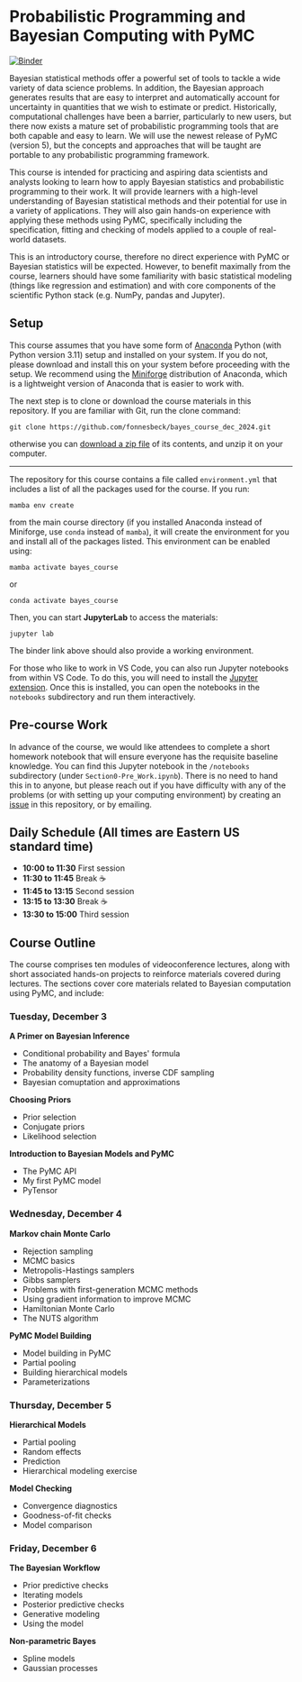 # Probabilistic Programming and Bayesian Computing with PyMC

[![Binder](https://mybinder.org/badge_logo.svg)](https://mybinder.org/v2/gh/fonnesbeck/bayes_course_dec_2024/main)

Bayesian statistical methods offer a powerful set of tools to tackle a wide variety of data science problems. In addition, the Bayesian approach generates results that are easy to interpret and automatically account for uncertainty in quantities that we wish to estimate or predict. Historically, computational challenges have been a barrier, particularly to new users, but there now exists a mature set of probabilistic programming tools that are both capable and easy to learn. We will use the newest release of PyMC (version 5), but the concepts and approaches that will be taught are portable to any probabilistic programming framework.

This course is intended for practicing and aspiring data scientists and analysts looking to learn how to apply Bayesian statistics and probabilistic programming to their work. It will provide learners with a high-level understanding of Bayesian statistical methods and their potential for use in a variety of applications. They will also gain hands-on experience with applying these methods using PyMC, specifically including the specification, fitting and checking of models applied to a couple of real-world datasets.

This is an introductory course, therefore no direct experience with PyMC or Bayesian statistics will be expected. However, to benefit maximally from the course, learners should have some familiarity with basic statistical modeling (things like regression and estimation) and with core components of the scientific Python stack (e.g. NumPy, pandas and Jupyter).

## Setup

This course assumes that you have some form of [Anaconda](https://www.anaconda.com/products/individual#download-section) Python (with Python version 3.11) setup and installed on your system. If you do not, please download and install this on your system before proceeding with the setup. We recommend using the [Miniforge](https://github.com/conda-forge/miniforge#download) distribution of Anaconda, which is a lightweight version of Anaconda that is easier to work with.

The next step is to clone or download the course materials in this repository. If you are familiar with Git, run the clone command:

    git clone https://github.com/fonnesbeck/bayes_course_dec_2024.git

otherwise you can [download a zip file](https://github.com/fonnesbeck/bayes_course_dec_2023/archive/main.zip) of its contents, and unzip it on your computer.
***
The repository for this course contains a file called `environment.yml` that includes a list of all the packages used for the course. If you run:

    mamba env create

from the main course directory (if you installed Anaconda instead of Miniforge, use `conda` instead of `mamba`), it will create the environment for you and install all of the packages listed. This environment can be enabled using:

    mamba activate bayes_course

or

    conda activate bayes_course

Then, you can start **JupyterLab** to access the materials:

    jupyter lab

The binder link above should also provide a working environment.

For those who like to work in VS Code, you can also run Jupyter notebooks from within VS Code. To do this, you will need to install the [Jupyter extension](https://marketplace.visualstudio.com/items?itemName=ms-toolsai.jupyter). Once this is installed, you can open the notebooks in the `notebooks` subdirectory and run them interactively.

## Pre-course Work

In advance of the course, we would like attendees to complete a short homework notebook that will ensure everyone has the requisite baseline knowledge. You can find this Jupyter notebook in the `/notebooks` subdirectory (under `Section0-Pre_Work.ipynb`). There is no need to hand this in to anyone, but please reach out if you have difficulty with any of the problems (or with setting up your computing environment) by creating an [issue](https://github.com/fonnesbeck/bayes_course_dec_2024/issues) in this repository, or by emailing.

## Daily Schedule (All times are Eastern US standard time)

- **10:00 to 11:30** First session
- **11:30 to 11:45** Break ☕
- **11:45 to 13:15** Second session
- **13:15 to 13:30** Break ☕
- **13:30 to 15:00** Third session

## Course Outline

The course comprises ten modules of videoconference lectures, along with short associated hands-on projects to reinforce materials covered during lectures. The sections cover core materials related to Bayesian computation using PyMC, and include:

### Tuesday, December 3

**A Primer on Bayesian Inference**
- Conditional probability and Bayes' formula
- The anatomy of a Bayesian model
- Probability density functions, inverse CDF sampling
- Bayesian comuptation and approximations

**Choosing Priors**
- Prior selection
- Conjugate priors
- Likelihood selection

**Introduction to Bayesian Models and PyMC**
- The PyMC API
- My first PyMC model
- PyTensor

### Wednesday, December 4

**Markov chain Monte Carlo**
- Rejection sampling
- MCMC basics
- Metropolis-Hastings samplers
- Gibbs samplers
- Problems with first-generation MCMC methods
- Using gradient information to improve MCMC
- Hamiltonian Monte Carlo
- The NUTS algorithm

**PyMC Model Building**
- Model building in PyMC
- Partial pooling
- Building hierarchical models
- Parameterizations

### Thursday, December 5

**Hierarchical Models**
- Partial pooling
- Random effects
- Prediction
- Hierarchical modeling exercise

**Model Checking**
- Convergence diagnostics
- Goodness-of-fit checks
- Model comparison

### Friday, December 6

**The Bayesian Workflow**
- Prior predictive checks
- Iterating models
- Posterior predictive checks
- Generative modeling
- Using the model

**Non-parametric Bayes**
- Spline models
- Gaussian processes
